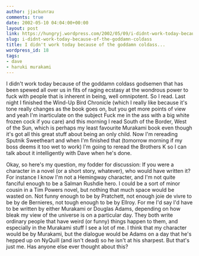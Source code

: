 ```yaml
---
author: jjackunrau
comments: true
date: 2002-05-10 04:04:00+00:00
layout: post
link: https://hungryj.wordpress.com/2002/05/09/i-didnt-work-today-because-of-the-goddamn-coldass/
slug: i-didnt-work-today-because-of-the-goddamn-coldass
title: I didn't work today because of the goddamn coldass...
wordpress_id: 18
tags:
- dave
- haruki murakami
---
```


I didn't work today because of the goddamn coldass godsemen that has been spewed all over us in fits of raging ecstasy at the wondrous power to fuck with people that is inherent in being, well omnipotent.  So I read.  Last night I finished the Wind-Up Bird Chronicle (which I really like because it's tone really changes as the book goes on, but you get more points of view and yeah I'm inarticulate on the subject Fuck me in the ass with a big white frozen cock if you care) and this morning I read South of the Border, West of the Sun, which is perhaps my least favourite Murakami book even though it's got all this great stuff about being an only child.  Now I'm rereading Sputnik Sweetheart and when I'm finished that (tomorrow morning if my boss deems it too wet to work) I'm going to reread the Brothers K so I can talk about it intelligently with Dave when he's done.
  

  
Okay, so here's my question, my fodder for discussion:  If you were a character in a novel (or a short story, whatever), who would have written it?  For instance I know I'm not a Hemingway character, and I'm not quite fanciful enough to be a Salman Rushdie hero.  I could be a sort of minor cousin in a Tim Powers novel, but nothing that much space would be wasted on.  Not funny enough to be by Pratchett, not enough joie de vivre to be by de Bernieres, not tough enough to be by Ellroy.  For me I'd say I'd have to be written by either Murakami or Douglas Adams, depending on how bleak my view of the universe is on a particular day.  They both write ordinary people that have weird (or funny) things happen to them, and especially in the Murakami stuff I see a lot of me.  I think that my character would be by Murakami, but the dialogue would be Adams on a day that he's hepped up on NyQuill (and isn't dead) so he isn't at his sharpest.  But that's just me.  Has anyone else ever thought about this?
